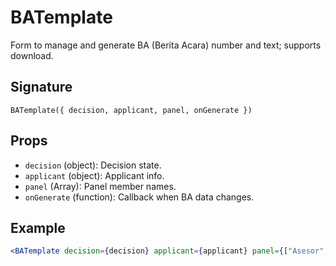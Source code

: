# BATemplate

Form to manage and generate BA (Berita Acara) number and text; supports download.

## Signature
`BATemplate({ decision, applicant, panel, onGenerate })`

## Props
- `decision` (object): Decision state.
- `applicant` (object): Applicant info.
- `panel` (Array<string>): Panel member names.
- `onGenerate` (function): Callback when BA data changes.

## Example
```jsx
<BATemplate decision={decision} applicant={applicant} panel={["Asesor", "Senat", "SPMI"]} onGenerate={setDecision} />
```
